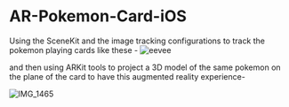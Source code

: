 # AR-Pokemon-Card-iOS

Using the SceneKit and the image tracking configurations to track the pokemon playing cards like these -
![eevee](https://user-images.githubusercontent.com/59319489/90898176-4590bd80-e394-11ea-96e4-eab938b9ceb8.png)


and then using ARKit tools to project a 3D model of the same pokemon on the plane of the card to have this augmented reality experience- 

 ![IMG_1465](https://user-images.githubusercontent.com/59319489/90898172-4295cd00-e394-11ea-95b0-abd442ac2613.jpg)
